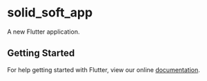 # solid_soft_app

A new Flutter application.

## Getting Started

For help getting started with Flutter, view our online
[documentation](https://flutter.io/).
